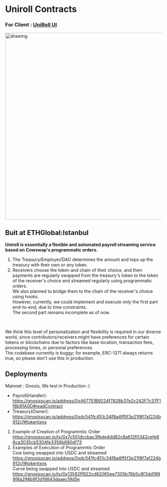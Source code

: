 # Uniroll Contracts
### For Client : [UniRoll UI](https://github.com/karooolis/uniroll-ui) 
<img src="https://github.com/abhishekvispute/uniroll-contracts/assets/46760063/cf55f79f-b781-4051-8373-49516415664c" alt="drawing" width="600"/>

## Buit at ETHGlobal:Istanbul 

**Uniroll is essentially a flexible and automated payroll streaming service based on Cowswap's programmatic orders.**</br>

1. The Treasury/Employer/DAO determines the amount and tops up the treasury with their own or any token.</br> 
2. Receivers choose the token and chain of their choice, and then payments are regularly swapped from the treasury's token to the token of the receiver's choice and streamed regularly using programmatic orders.</br> 
We also planned to bridge them to the chain of the receiver's choice using hooks.</br> 
However, currently, we could implement and execute only the first part end-to-end, due to time constraints. </br>
The second part remains incomplete as of now. </br>
</br>

We think this level of personalization and flexibility is required in our diverse world, since contributors/receivers might have preferences for certain tokens or blockchains due to factors like base location, transaction fees, processing times, or personal preferences. </br>
The codebase currently is buggy; for example, ERC-1271 always returns true, so please don't use this in production. </br>



## Deployments

Mainnet : Gnosis, We test in Production :) </br>
- Payroll(Handler): https://gnosisscan.io/address/0x467751B9224f7828b37e2c242F7c37F1f8b91A0D#readContract </br>
- Treasury(Owner): https://gnosisscan.io/address/0xdc541fc451c34f8a4ff5f3e21f8f7af224b912cf#tokentxns </br>

1. Example of Creation of Programmtic Order </br>
https://gnosisscan.io/tx/0x7c551dccbac3fbde4dd82c8a612f0342cefe66ca3035cb5304fe3356b680df73 </br>
2. Examples of Execution of Programmtic Order  </br>
Cow being swapped into USDC and streamed </br>
https://gnosisscan.io/address/0xdc541fc451c34f8a4ff5f3e21f8f7af224b912cf#tokentxns </br>
Curve being swapped into USDC and streamed </br>
https://gnosisscan.io/tx/0x13582ff822cd62065ee7305b76b5c8f3dd1999f8a298b9f3d19843daaec19d5e </br>

